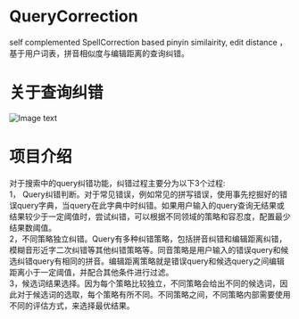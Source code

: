 # QueryCorrection
self complemented SpellCorrection based pinyin similairity, edit distance ，基于用户词表，拼音相似度与编辑距离的查询纠错。

# 关于查询纠错
![Image text](https://github.com/liuhuanyong/QueryCorrection/blob/master/img/query_error.png)


# 项目介绍
对于搜索中的query纠错功能，纠错过程主要分为以下3个过程:  
1， Query纠错判断。对于常见错误，例如常见的拼写错误，使用事先挖掘好的错误query字典，当query在此字典中时纠错。如果用户输入的query查询无结果或结果较少于一定阈值时，尝试纠错，可以根据不同领域的策略和容忍度，配置最少结果数阈值。  
2，不同策略独立纠错。Query有多种纠错策略，包括拼音纠错和编辑距离纠错，模糊音形近字二次纠错等其他纠错策略等。同音策略是用户输入的错误query和候选纠错query有相同的拼音。编辑距离策略就是错误query和候选query之间编辑距离小于一定阈值，并配合其他条件进行过滤。  
3，候选词结果选择。因为每个策略比较独立，不同策略会给出不同的候选词，因此对于候选词的选取，每个策略有所不同。不同策略之间，不同策略内部需要使用不同的评估方式，来选择最优结果。  




